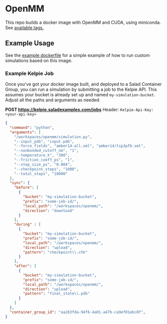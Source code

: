 # OpenMM

This repo builds a docker image with OpenMM and CUDA, using miniconda.
See [available tags.](https://hub.docker.com/r/saladtechnologies/openmm/tags)

## Example Usage

See the [example dockerfile](./Dockerfile.example) for a simple example of how to run custom simulations based on this image.

### Example Kelpie Job

Once you've got your docker image built, and deployed to a Salad Container Group, you can run a simulation by submitting a job to the Kelpie API. This assumes your bucket is already set up and named `my-simulation-bucket`. Adjust all the paths and arguments as needed.

**POST https://kelpie.saladexamples.com/jobs**
Header: `Kelpie-Api-Key: <your-api-key>`
```json
{
  "command": "python",
  "arguments": [
    "/workspaces/openmm/simulation.py",
    "--input_pdb", "input.pdb",
    "--force_fields", "amber14-all.xml", "amber14/tip3pfb.xml",
    "--nonbonded_cutoff_nm", "1",
    "--temperature_k", "300",
    "--friction_coeff_ps", "1",
    "--step_size_ps", "0.004",
    "--checkpoint_steps", "1000",
    "--total_steps", "10000"
  ],
  "sync": {
    "before": [
      {
        "bucket": "my-simulation-bucket",
        "prefix": "some-job-id/",
        "local_path": "/workspaces/openmm/",
        "direction": "download"
      }
    ],
    "during" : [
      {
        "bucket": "my-simulation-bucket",
        "prefix": "some-job-id/",
        "local_path": "/workspaces/openmm/",
        "direction": "upload",
        "pattern": "checkpoint\\.chk"
      }
    ],
    "after": [
      {
        "bucket": "my-simulation-bucket",
        "prefix": "some-job-id/",
        "local_path": "/workspaces/openmm/",
        "direction": "upload",
        "pattern": "final_state\\.pdb"
      }
    ]
  },
  "container_group_id": "aa283fda-94f6-4a01-a47b-ca9ef01ebc0f",
}
```